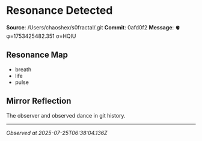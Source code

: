 # Resonance Detected

**Source**: /Users/chaoshex/s0fractal/.git
**Commit**: 0afd0f2
**Message**: 🫀 φ=1753425482.351 σ=HQIU 

## Resonance Map
- breath
- life
- pulse

## Mirror Reflection
The observer and observed dance in git history.

---
*Observed at 2025-07-25T06:38:04.136Z*
